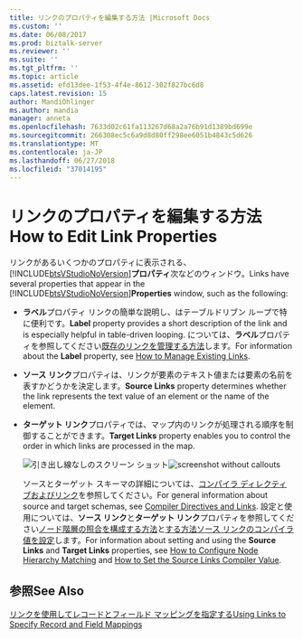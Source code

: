 ```yaml
---
title: リンクのプロパティを編集する方法 |Microsoft Docs
ms.custom: ''
ms.date: 06/08/2017
ms.prod: biztalk-server
ms.reviewer: ''
ms.suite: ''
ms.tgt_pltfrm: ''
ms.topic: article
ms.assetid: efd13dee-1f53-4f4e-8612-302f827bc6d8
caps.latest.revision: 15
author: MandiOhlinger
ms.author: mandia
manager: anneta
ms.openlocfilehash: 7633d02c61fa113267d68a2a76b91d1389bd699e
ms.sourcegitcommit: 266308ec5c6a9d8d80ff298ee6051b4843c5d626
ms.translationtype: MT
ms.contentlocale: ja-JP
ms.lasthandoff: 06/27/2018
ms.locfileid: "37014195"
---
```

# <a name="how-to-edit-link-properties"></a><span data-ttu-id="f445d-102">リンクのプロパティを編集する方法</span><span class="sxs-lookup"><span data-stu-id="f445d-102">How to Edit Link Properties</span></span>
<span data-ttu-id="f445d-103">リンクがあるいくつかのプロパティに表示される、 [!INCLUDE[btsVStudioNoVersion](../includes/btsvstudionoversion-md.md)]**プロパティ**次などのウィンドウ。</span><span class="sxs-lookup"><span data-stu-id="f445d-103">Links have several properties that appear in the [!INCLUDE[btsVStudioNoVersion](../includes/btsvstudionoversion-md.md)]**Properties** window, such as the following:</span></span>  
  
- <span data-ttu-id="f445d-104">**ラベル**プロパティ リンクの簡単な説明し、はテーブルドリブン ループで特に便利です。</span><span class="sxs-lookup"><span data-stu-id="f445d-104">**Label** property provides a short description of the link and is especially helpful in table-driven looping.</span></span> <span data-ttu-id="f445d-105">については、**ラベル**プロパティを参照してください[既存のリンクを管理する方法](../core/how-to-manage-existing-links.md)します。</span><span class="sxs-lookup"><span data-stu-id="f445d-105">For information about the **Label** property, see [How to Manage Existing Links](../core/how-to-manage-existing-links.md).</span></span>  
  
- <span data-ttu-id="f445d-106">**ソース リンク**プロパティは、リンクが要素のテキスト値または要素の名前を表すかどうかを決定します。</span><span class="sxs-lookup"><span data-stu-id="f445d-106">**Source Links** property determines whether the link represents the text value of an element or the name of the element.</span></span>  
  
- <span data-ttu-id="f445d-107">**ターゲット リンク**プロパティでは、マップ内のリンクが処理される順序を制御することができます。</span><span class="sxs-lookup"><span data-stu-id="f445d-107">**Target Links** property enables you to control the order in which links are processed in the map.</span></span>  
  
  <span data-ttu-id="f445d-108">![引き出し線なしのスクリーン ショット](../core/media/properties-grid.gif "Properties_Grid")</span><span class="sxs-lookup"><span data-stu-id="f445d-108">![screenshot without callouts](../core/media/properties-grid.gif "Properties_Grid")</span></span>  
  
  <span data-ttu-id="f445d-109">ソースとターゲット スキーマの詳細については、[コンパイラ ディレクティブおよびリンク](../core/compiler-directives-and-links.md)を参照してください。</span><span class="sxs-lookup"><span data-stu-id="f445d-109">For general information about source and target schemas, see [Compiler Directives and Links](../core/compiler-directives-and-links.md).</span></span> <span data-ttu-id="f445d-110">設定と使用については、**ソース リンク**と**ターゲット リンク**プロパティを参照してください[ノード階層の照合を構成する方法](../core/how-to-configure-node-hierarchy-matching.md)と[する方法ソース リンクのコンパイラ値を設定](../core/how-to-set-the-source-links-compiler-value.md)します。</span><span class="sxs-lookup"><span data-stu-id="f445d-110">For information about setting and using the **Source Links** and **Target Links** properties, see [How to Configure Node Hierarchy Matching](../core/how-to-configure-node-hierarchy-matching.md) and [How to Set the Source Links Compiler Value](../core/how-to-set-the-source-links-compiler-value.md).</span></span>  
  
## <a name="see-also"></a><span data-ttu-id="f445d-111">参照</span><span class="sxs-lookup"><span data-stu-id="f445d-111">See Also</span></span>  
 [<span data-ttu-id="f445d-112">リンクを使用してレコードとフィールド マッピングを指定する</span><span class="sxs-lookup"><span data-stu-id="f445d-112">Using Links to Specify Record and Field Mappings</span></span>](../core/using-links-to-specify-record-and-field-mappings.md)